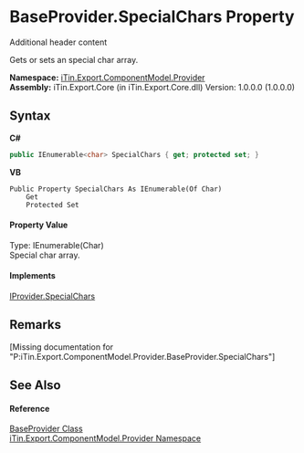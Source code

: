 # BaseProvider.SpecialChars Property 
Additional header content 

Gets or sets an special char array.

**Namespace:**&nbsp;<a href="N_iTin_Export_ComponentModel_Provider">iTin.Export.ComponentModel.Provider</a><br />**Assembly:**&nbsp;iTin.Export.Core (in iTin.Export.Core.dll) Version: 1.0.0.0 (1.0.0.0)

## Syntax

**C#**<br />
``` C#
public IEnumerable<char> SpecialChars { get; protected set; }
```

**VB**<br />
``` VB
Public Property SpecialChars As IEnumerable(Of Char)
	Get
	Protected Set
```


#### Property Value
Type: IEnumerable(Char)<br />Special char array.

#### Implements
<a href="P_iTin_Export_ComponentModel_Provider_IProvider_SpecialChars">IProvider.SpecialChars</a><br />

## Remarks
\[Missing <remarks> documentation for "P:iTin.Export.ComponentModel.Provider.BaseProvider.SpecialChars"\]

## See Also


#### Reference
<a href="T_iTin_Export_ComponentModel_Provider_BaseProvider">BaseProvider Class</a><br /><a href="N_iTin_Export_ComponentModel_Provider">iTin.Export.ComponentModel.Provider Namespace</a><br />